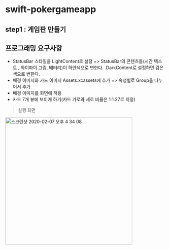 # swift-pokergameapp

## step1 : 게임판 만들기 
## 프로그래밍 요구사항 

* StatusBar 스타일을 LightContent로 설정 
 => StatusBar의 콘텐츠들(시간 텍스트 , 와이파이 그림, 배터리)이 하얀색으로 변한다. .DarkContent로 설정하면 검은색으로 변한다. 
* 배경 이미지와 카드 이미지 Assets.xcassets에 추가
=> 속성별로 Group을 나누어서 추가
* 배경 이미지를 화면에 적용
* 카드 7개 뷰에 보이게 하기(카드 가로와 세로 비율은 1:1.27로 지정) 

> 실행 화면 

<img width="400" alt="스크린샷 2020-02-07 오후 4 34 08" src="https://user-images.githubusercontent.com/38216027/74009984-c32c4780-49c7-11ea-9927-cf2969aac35e.png">
